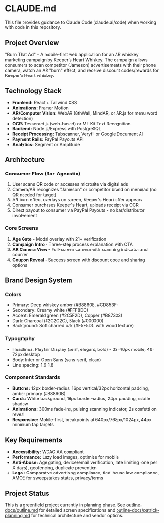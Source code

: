 # CLAUDE.md

This file provides guidance to Claude Code (claude.ai/code) when working with code in this repository.

## Project Overview

"Burn That Ad" - A mobile-first web application for an AR whiskey marketing campaign by Keeper's Heart Whiskey. The campaign allows consumers to scan competitor (Jameson) advertisements with their phone camera, watch an AR "burn" effect, and receive discount codes/rewards for Keeper's Heart whiskey.

## Technology Stack

- **Frontend:** React + Tailwind CSS
- **Animations:** Framer Motion
- **AR/Computer Vision:** WebAR (8thWall, MindAR, or AR.js for menu word detection)
- **OCR:** Tesseract.js (web-based) or ML Kit Text Recognition
- **Backend:** Node.js/Express with PostgreSQL
- **Receipt Processing:** Tabscanner, Veryfi, or Google Document AI
- **Payment Rails:** PayPal Payouts API
- **Analytics:** Segment or Amplitude

## Architecture

### Consumer Flow (Bar-Agnostic)
1. User scans QR code or accesses microsite via digital ads
2. Camera/AR recognizes "Jameson" or competitor brand on menu/ad (no QR needed for target)
3. AR burn effect overlays on screen, Keeper's Heart offer appears
4. Consumer purchases Keeper's Heart, uploads receipt via OCR
5. Direct payout to consumer via PayPal Payouts - no bar/distributor involvement

### Core Screens
1. **Age Gate** - Modal overlay with 21+ verification
2. **Campaign Intro** - Three-step process explanation with CTA
3. **AR Camera View** - Full-screen camera with scanning indicator and counter
4. **Coupon Reveal** - Success screen with discount code and sharing options

## Brand Design System

### Colors
- Primary: Deep whiskey amber (#B8860B, #CD853F)
- Secondary: Creamy white (#FFF8DC)
- Accent: Emerald green (#2C5F2D), Copper (#B87333)
- Dark: Charcoal (#2C2C2C), Black (#000000)
- Background: Soft charred oak (#F5F5DC with wood texture)

### Typography
- Headlines: Playfair Display (serif, elegant, bold) - 32-48px mobile, 48-72px desktop
- Body: Inter or Open Sans (sans-serif, clean)
- Line spacing: 1.6-1.8

### Component Standards
- **Buttons:** 12px border-radius, 16px vertical/32px horizontal padding, amber primary (#B8860B)
- **Cards:** White background, 16px border-radius, 24px padding, subtle shadow
- **Animations:** 300ms fade-ins, pulsing scanning indicator, 2s confetti on reveal
- **Responsive:** Mobile-first, breakpoints at 640px/768px/1024px, 44px minimum tap targets

## Key Requirements

- **Accessibility:** WCAG AA compliant
- **Performance:** Lazy load images, optimize for mobile
- **Anti-Abuse:** Age gating, device/email verification, rate limiting (one per X days), geofencing, duplicate prevention
- **Legal:** Comparative advertising compliance, tied-house law compliance, AMOE for sweepstakes states, privacy/terms

## Project Status

This is a greenfield project currently in planning phase. See [outline-docs/outline.md](outline-docs/outline.md) for detailed screen specifications and [outline-docs/patrick-planning.md](outline-docs/patrick-planning.md) for technical architecture and vendor options.
